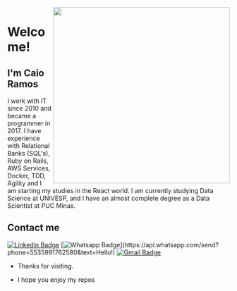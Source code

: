 <img align="right" width="400" height="400" src="https://media.giphy.com/media/QEIC6GZIEGStO/giphy.gif">
 
# Welcome!
 
## I'm Caio Ramos
 
I work with IT since 2010 and became a programmer in 2017. I have experience with Relational Banks (SQL's), Ruby on Rails, AWS Services, Docker, TDD, Agility and I am starting my studies in the React world. I am currently studying Data Science at UNIVESP, and I have an almost complete degree as a Data Scientist at PUC Minas.
 
## Contact me
[![Linkedin Badge](https://img.shields.io/badge/-LinkedIn-blue?style=flat-square&logo=Linkedin&logoColor=white&link=link_do_seu_perfil_no_linkedin)](https://www.linkedin.com/in/caio-ramos-83271943/)
[![Whatsapp Badge](https://img.shields.io/badge/-Whatsapp-4CA143?style=flat-square&labelColor=4CA143&logo=whatsapp&logoColor=white&link=https://api.whatsapp.com/send?phone=seu_telefone_55+DDD+número_de_telefone&text=Hello!)](https://api.whatsapp.com/send?phone=5535991762580&text=Hello!)
[![Gmail Badge](https://img.shields.io/badge/-Gmail-c14438?style=flat-square&logo=Gmail&logoColor=white&link=mailto:seu_email)](mailto:cwfr88@gmail.com)
 
- Thanks for visiting. 
 
- I hope you enjoy my repos
